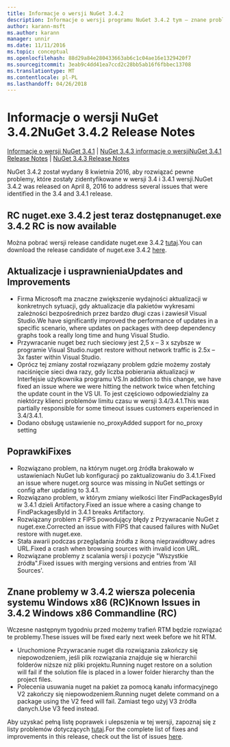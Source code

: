 ```yaml
---
title: Informacje o wersji NuGet 3.4.2
description: Informacje o wersji programu NuGet 3.4.2 tym — znane problemy, poprawki, dodatkowe funkcje i dcr.
author: karann-msft
ms.author: karann
manager: unnir
ms.date: 11/11/2016
ms.topic: conceptual
ms.openlocfilehash: 88d29a84e280433663ab6c1c04ae16e1329420f7
ms.sourcegitcommit: 3eab9c4dd41ea7ccd2c28bb5ab16f6fbbec13708
ms.translationtype: MT
ms.contentlocale: pl-PL
ms.lasthandoff: 04/26/2018
---
```

# <a name="nuget-342-release-notes"></a><span data-ttu-id="60072-103">Informacje o wersji NuGet 3.4.2</span><span class="sxs-lookup"><span data-stu-id="60072-103">NuGet 3.4.2 Release Notes</span></span>

<span data-ttu-id="60072-104">[Informacje o wersji NuGet 3.4.1](../release-notes/nuget-3.4.1.md) | [NuGet 3.4.3 informacje o wersji](../release-notes/nuget-3.4.3.md)</span><span class="sxs-lookup"><span data-stu-id="60072-104">[NuGet 3.4.1 Release Notes](../release-notes/nuget-3.4.1.md) | [NuGet 3.4.3 Release Notes](../release-notes/nuget-3.4.3.md)</span></span>

<span data-ttu-id="60072-105">NuGet 3.4.2 został wydany 8 kwietnia 2016, aby rozwiązać pewne problemy, które zostały zidentyfikowane w wersji 3.4 i 3.4.1 wersji.</span><span class="sxs-lookup"><span data-stu-id="60072-105">NuGet 3.4.2 was released on April 8, 2016 to address several issues that were identified in the 3.4 and 3.4.1 release.</span></span>

## <a name="nugetexe-342-rc-is-now-available"></a><span data-ttu-id="60072-106">RC nuget.exe 3.4.2 jest teraz dostępna</span><span class="sxs-lookup"><span data-stu-id="60072-106">nuget.exe 3.4.2 RC is now available</span></span>

<span data-ttu-id="60072-107">Można pobrać wersji release candidate nuget.exe 3.4.2 [tutaj](https://dist.nuget.org/index.html).</span><span class="sxs-lookup"><span data-stu-id="60072-107">You can download the release candidate of nuget.exe 3.4.2 [here](https://dist.nuget.org/index.html).</span></span>

## <a name="updates-and-improvements"></a><span data-ttu-id="60072-108">Aktualizacje i usprawnienia</span><span class="sxs-lookup"><span data-stu-id="60072-108">Updates and Improvements</span></span>

* <span data-ttu-id="60072-109">Firma Microsoft ma znaczne zwiększenie wydajności aktualizacji w konkretnych sytuacji, gdy aktualizacje dla pakietów wykresami zależności bezpośrednich przez bardzo długi czas i zawiesił Visual Studio.</span><span class="sxs-lookup"><span data-stu-id="60072-109">We have significantly improved the performance of updates in a specific scenario, where updates on packages with deep dependency graphs took a really long time and hung Visual Studio.</span></span>
* <span data-ttu-id="60072-110">Przywracanie nuget bez ruch sieciowy jest 2,5 x – 3 x szybsze w programie Visual Studio.</span><span class="sxs-lookup"><span data-stu-id="60072-110">nuget restore without network traffic is 2.5x – 3x faster within Visual Studio.</span></span>
* <span data-ttu-id="60072-111">Oprócz tej zmiany został rozwiązany problem gdzie możemy zostały naciśnięcie sieci dwa razy, gdy liczba pobierania aktualizacji w Interfejsie użytkownika programu VS.</span><span class="sxs-lookup"><span data-stu-id="60072-111">In addition to this change, we have fixed an issue where we were hitting the network twice when fetching the update count in the VS UI.</span></span> <span data-ttu-id="60072-112">To jest częściowo odpowiedzialny za niektórzy klienci problemów limitu czasu w wersji 3.4/3.4.1.</span><span class="sxs-lookup"><span data-stu-id="60072-112">This was partially responsible for some timeout issues customers experienced in 3.4/3.4.1.</span></span>
* <span data-ttu-id="60072-113">Dodano obsługę ustawienie no_proxy</span><span class="sxs-lookup"><span data-stu-id="60072-113">Added support for no_proxy setting</span></span>

## <a name="fixes"></a><span data-ttu-id="60072-114">Poprawki</span><span class="sxs-lookup"><span data-stu-id="60072-114">Fixes</span></span>

* <span data-ttu-id="60072-115">Rozwiązano problem, na którym nuget.org źródła brakowało w ustawieniach NuGet lub konfiguracji po zaktualizowaniu do 3.4.1.</span><span class="sxs-lookup"><span data-stu-id="60072-115">Fixed an issue where nuget.org source was missing in NuGet settings or config after updating to 3.4.1.</span></span>
* <span data-ttu-id="60072-116">Rozwiązano problem, w którym zmiany wielkości liter FindPackagesById w 3.4.1 dzieli Artifactory.</span><span class="sxs-lookup"><span data-stu-id="60072-116">Fixed an issue where a casing change to FindPackagesById in 3.4.1 breaks Artifactory.</span></span>
* <span data-ttu-id="60072-117">Rozwiązany problem z FIPS powodujący błędy z Przywracanie NuGet z nuget.exe.</span><span class="sxs-lookup"><span data-stu-id="60072-117">Corrected an issue with FIPS that caused failures with NuGet restore with nuget.exe.</span></span>
* <span data-ttu-id="60072-118">Stała awarii podczas przeglądania źródła z ikoną nieprawidłowy adres URL.</span><span class="sxs-lookup"><span data-stu-id="60072-118">Fixed a crash when browsing sources with invalid icon URL.</span></span>
* <span data-ttu-id="60072-119">Rozwiązane problemy z scalania wersji i pozycje "Wszystkie źródła".</span><span class="sxs-lookup"><span data-stu-id="60072-119">Fixed issues with merging versions and entries from 'All Sources'.</span></span>

## <a name="known-issues-in-342-windows-x86-commandline-rc"></a><span data-ttu-id="60072-120">Znane problemy w 3.4.2 wiersza polecenia systemu Windows x86 (RC)</span><span class="sxs-lookup"><span data-stu-id="60072-120">Known Issues in 3.4.2 Windows x86 Commandline (RC)</span></span>

<span data-ttu-id="60072-121">Wczesne następnym tygodniu przed możemy trafień RTM będzie rozwiązać te problemy.</span><span class="sxs-lookup"><span data-stu-id="60072-121">These issues will be fixed early next week before we hit RTM.</span></span>

*  <span data-ttu-id="60072-122">Uruchomione Przywracanie nuget dla rozwiązania zakończy się niepowodzeniem, jeśli plik rozwiązania znajduje się w hierarchii folderów niższe niż pliki projektu.</span><span class="sxs-lookup"><span data-stu-id="60072-122">Running nuget restore on a solution will fail if the solution file is placed in a lower folder hierarchy than the project files.</span></span>
*  <span data-ttu-id="60072-123">Polecenia usuwania nuget na pakiet za pomocą kanału informacyjnego V2 zakończy się niepowodzeniem.</span><span class="sxs-lookup"><span data-stu-id="60072-123">Running nuget delete command on a package using the V2 feed will fail.</span></span> <span data-ttu-id="60072-124">Zamiast tego użyj V3 źródła danych.</span><span class="sxs-lookup"><span data-stu-id="60072-124">Use V3 feed instead.</span></span>


<span data-ttu-id="60072-125">Aby uzyskać pełną listę poprawek i ulepszenia w tej wersji, zapoznaj się z listy problemów dotyczących [tutaj](https://github.com/NuGet/Home/issues?utf8=%E2%9C%93&q=is%3Aissue+milestone%3A3.4.2++is%3Aclosed+).</span><span class="sxs-lookup"><span data-stu-id="60072-125">For the complete list of fixes and improvements in this release, check out the list of issues [here](https://github.com/NuGet/Home/issues?utf8=%E2%9C%93&q=is%3Aissue+milestone%3A3.4.2++is%3Aclosed+).</span></span>